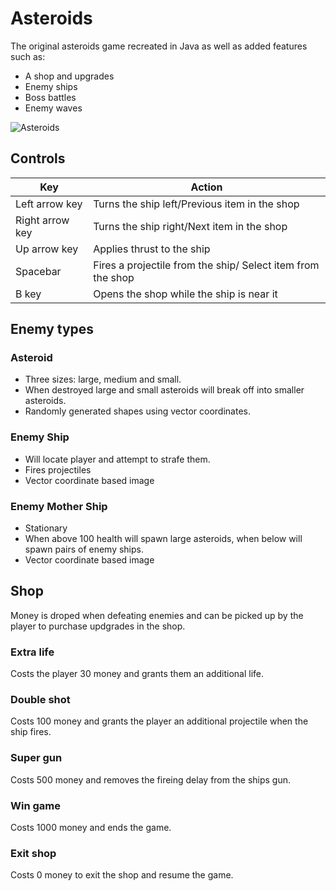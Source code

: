 # Asteroids

The original asteroids game recreated in Java as well as added features such as:
* A shop and upgrades
* Enemy ships
* Boss battles
* Enemy waves

![Asteroids](https://i.imgur.com/M9cpD3pl.png)
## Controls

| Key  | Action |
| ------------- | ------------- |
| Left arrow key  | Turns the ship left/Previous item in the shop   |
| Right arrow key  | Turns the ship right/Next item in the shop  |
| Up arrow key  | Applies thrust to the ship  |
| Spacebar  | Fires a projectile from the ship/ Select item from the shop  |
| B key | Opens the shop while the ship is near it   |

## Enemy types

### Asteroid

* Three sizes: large, medium and small.
* When destroyed large and small asteroids will break off into smaller asteroids.
* Randomly generated shapes using vector coordinates.
 


### Enemy Ship

* Will locate player and attempt to strafe them.
* Fires projectiles
* Vector coordinate based image


### Enemy Mother Ship

* Stationary
* When above 100 health will spawn large asteroids, when below will spawn pairs of enemy ships.
* Vector coordinate based image


## Shop
Money is droped when defeating enemies and can be picked up by the player to purchase updgrades in the shop.
### Extra life
Costs the player 30 money and grants them an additional life.
### Double shot
Costs 100 money and grants the player an additional projectile when the ship fires.
### Super gun
Costs 500 money and removes the fireing delay from the ships gun.
### Win game
Costs 1000 money and ends the game.
### Exit shop
Costs 0 money to exit the shop and resume the game.

